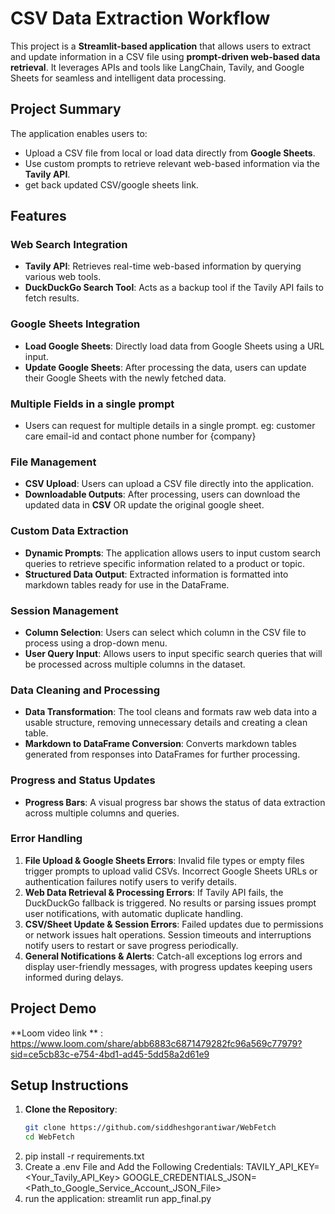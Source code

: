 # CSV Data Extraction Workflow

This project is a **Streamlit-based application** that allows users to extract and update information in a CSV file using **prompt-driven web-based data retrieval**. It leverages APIs and tools like LangChain, Tavily, and Google Sheets for seamless and intelligent data processing.

## Project Summary

The application enables users to:
- Upload a CSV file from local or load data directly from **Google Sheets**.
- Use custom prompts to retrieve relevant web-based information via the **Tavily API**.
- get back updated CSV/google sheets link.

  
## Features

### Web Search Integration
- **Tavily API**: Retrieves real-time web-based information by querying various web tools.
- **DuckDuckGo Search Tool**: Acts as a backup tool if the Tavily API fails to fetch results.
  
### Google Sheets Integration
- **Load Google Sheets**: Directly load data from Google Sheets using a URL input.
- **Update Google Sheets**: After processing the data, users can update their Google Sheets with the newly fetched data.

### Multiple Fields in a single prompt
- Users can request for multiple details in a single prompt.
  eg: customer care email-id and contact phone number for {company}
  
### File Management
- **CSV Upload**: Users can upload a CSV file directly into the application.
- **Downloadable Outputs**: After processing, users can download the updated data in **CSV** OR update the original google sheet.

### Custom Data Extraction
- **Dynamic Prompts**: The application allows users to input custom search queries to retrieve specific information related to a product or topic.
- **Structured Data Output**: Extracted information is formatted into markdown tables ready for use in the DataFrame.

### Session Management
- **Column Selection**: Users can select which column in the CSV file to process using a drop-down menu.
- **User Query Input**: Allows users to input specific search queries that will be processed across multiple columns in the dataset.

### Data Cleaning and Processing
- **Data Transformation**: The tool cleans and formats raw web data into a usable structure, removing unnecessary details and creating a clean table.
- **Markdown to DataFrame Conversion**: Converts markdown tables generated from responses into DataFrames for further processing.

### Progress and Status Updates
- **Progress Bars**: A visual progress bar shows the status of data extraction across multiple columns and queries.

### Error Handling

1. **File Upload & Google Sheets Errors**: Invalid file types or empty files trigger prompts to upload valid CSVs. Incorrect Google Sheets URLs or authentication failures notify users to verify details.
2. **Web Data Retrieval & Processing Errors**: If Tavily API fails, the DuckDuckGo fallback is triggered. No results or parsing issues prompt user notifications, with automatic duplicate handling.
3. **CSV/Sheet Update & Session Errors**: Failed updates due to permissions or network issues halt operations. Session timeouts and interruptions notify users to restart or save progress periodically.
4. **General Notifications & Alerts**: Catch-all exceptions log errors and display user-friendly messages, with progress updates keeping users informed during delays.


## Project Demo
  **Loom video link ** : https://www.loom.com/share/abb6883c6871479282fc96a569c77979?sid=ce5cb83c-e754-4bd1-ad45-5dd58a2d61e9

  
## Setup Instructions

1. **Clone the Repository**:
   ```bash
   git clone https://github.com/siddheshgorantiwar/WebFetch
   cd WebFetch
2. pip install -r requirements.txt
3. Create a .env File and Add the Following Credentials:
   TAVILY_API_KEY=<Your_Tavily_API_Key>
   GOOGLE_CREDENTIALS_JSON=<Path_to_Google_Service_Account_JSON_File>
4. run the application: streamlit run app_final.py
